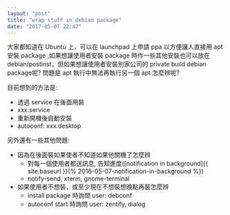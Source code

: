 ```yaml
---
layout: "post"
title: "wrap stuff in debian package"
date: "2017-05-07 22:47"
---
```


大家都知道在 Ubuntu 上，可以在  launchpad 上申請 ppa 以方便讓人直接用 apt 安裝 package ,如果想讓使用者安裝 package 時作一些其他安裝也可以放在 debian/postinst，但如果想讓使用者安裝別家公司的 private build debian package呢? 問題是 apt 執行中無法再執行另一個 apt 怎麼辨呢?

目前想到的方法是:
 * 透過 service 在後面用裝
  * xxx.service
 * 重新開機後自動安裝
  * autoconf: xxx.desktop

另外還有一些其他問題:
  * 因為在後面裝如果使者不知道如果他關機了怎麼辨
    * 對每一個使用者都送訊息, 告知進度([notification in background]{{ site.baseurl }}{% 2016-05-07-notification-in-background %})
     * notify-send, xterm, gnome-terminal
  * 如果使用者不想裝，或至少現在不想裝想晚點再裝怎麼辨
    * install package 時詢問 user: debconf
    * autoconf start 時詢問 user: zentify, dialog
